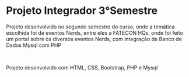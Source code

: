 <h1>Projeto Integrador 3°Semestre</h1>
<p>Projeto desenvolvido no segundo semestre do curso, onde a temática escolhida foi de eventos Nerds, entre eles a FATECON HQs, onde foi feito um portal sobre os diversos eventos Nerds, com integração de Banco de Dados Mysql com PHP</p><br>
<p>Projeto desenvolvido com HTML, CSS, Bootstrap, PHP e Mysql</p>
